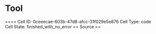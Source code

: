 # Tool

==== Cell ID: 0ceeecae-603b-47d8-afcc-31f029e5e876
Cell Type: code
Cell State: finished_with_no_error
== Source ==
